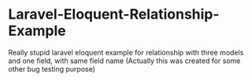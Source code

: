 Laravel-Eloquent-Relationship-Example
=====================================

Really stupid laravel eloquent example for relationship with three models and one field, with same field name (Actually this was created for some other bug testing purpose)
